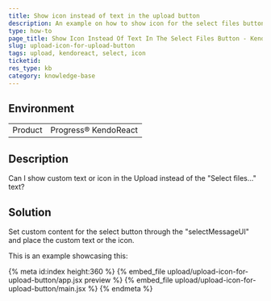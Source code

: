 ```yaml
---
title: Show icon instead of text in the upload button 
description: An example on how to show icon for the select files button in the Upload component
type: how-to
page_title: Show Icon Instead Of Text In The Select Files Button - KendoReact Upload
slug: upload-icon-for-upload-button
tags: upload, kendoreact, select, icon
ticketid: 
res_type: kb
category: knowledge-base
---
```


## Environment

<table>
	<tbody>
		<tr>
			<td>Product</td>
			<td>Progress® KendoReact</td>
		</tr>
	</tbody>
</table>


## Description

Can I show custom text or icon in the Upload instead of the "Select files..." text?

## Solution

Set custom content for the select button through the "selectMessageUI" and place the custom text or the icon.

This is an example showcasing this:

{% meta id:index height:360 %}
{% embed_file upload/upload-icon-for-upload-button/app.jsx preview %}
{% embed_file upload/upload-icon-for-upload-button/main.jsx %}
{% endmeta %}
